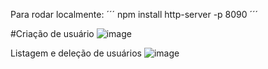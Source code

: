 Para rodar localmente:
´´´
  npm install
  http-server -p 8090
´´´


#Criação de usuário
![image](https://github.com/CadisRaziel/Test-WebPic-FrontEnd/assets/70340981/07439a64-2a58-4c36-aa1b-6abd31e49b46)


Listagem e deleção de usuários 
![image](https://github.com/CadisRaziel/Test-WebPic-FrontEnd/assets/70340981/730855eb-ab9b-4171-b379-bd281c85b7ae)
